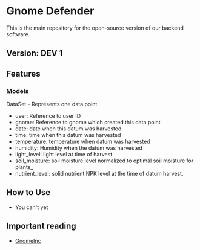 # Gnome Defender

This is the main repository for the open-source version of our backend software.

## Version: DEV 1

## Features

### Models

DataSet - Represents one data point

- user: Reference to user ID
- gnome: Reference to gnome which created this data point
- date: date when this datum was harvested
- time: time when this datum was harvested
- temperature: temperature when datum was harvested
- humidity: Humidity when the datum was harvested
- light_level: light level at time of harvest
- soil_moisture: soil moisture level normalized to optimal soil moisture for plants_
- nutrient_level: solid nutrient NPK level at the time of datum harvest.

## How to Use

- You can't yet

## Important reading

- [GnomeInc](http://www.gnomeinc.com/)
